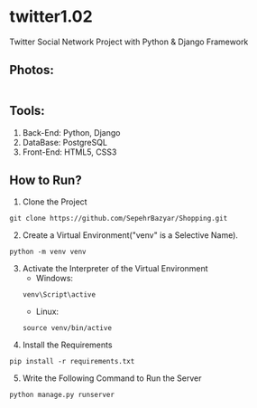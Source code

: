 # twitter1.02
Twitter Social Network Project with Python &amp; Django Framework

## Photos:
<img src="" alt=""/>

## Tools:
1. Back-End: Python, Django
2. DataBase: PostgreSQL
3. Front-End: HTML5, CSS3

## How to Run?
1. Clone the Project
```
git clone https://github.com/SepehrBazyar/Shopping.git
```
2. Create a Virtual Environment("venv" is a Selective Name).
```
python -m venv venv
```
3. Activate the Interpreter of the Virtual Environment
    * Windows:
    ```
    venv\Script\active
    ```
    * Linux:
    ```
    source venv/bin/active
    ```
4. Install the Requirements
```
pip install -r requirements.txt
```
5. Write the Following Command to Run the Server
```
python manage.py runserver
```
